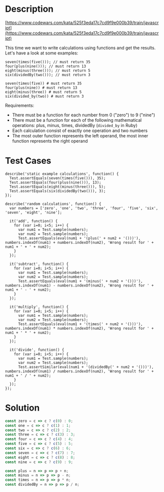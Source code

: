 # Description
[https://www.codewars.com/kata/525f3eda17c7cd9f9e000b39/train/javascript](https://www.codewars.com/kata/525f3eda17c7cd9f9e000b39/train/javascript)

This time we want to write calculations using functions and get the results. Let's have a look at some examples:

    seven(times(five())); // must return 35
    four(plus(nine())); // must return 13
    eight(minus(three())); // must return 5
    six(dividedBy(two())); // must return 3

    seven(times(five)) # must return 35
    four(plus(nine)) # must return 13
    eight(minus(three)) # must return 5
    six(divided_by(two)) # must return 3

Requirements:

*   There must be a function for each number from 0 ("zero") to 9 ("nine")
*   There must be a function for each of the following mathematical operations: plus, minus, times, dividedBy (`divided_by` in Ruby)
*   Each calculation consist of exactly one operation and two numbers
*   The most outer function represents the left operand, the most inner function represents the right operand


# Test Cases
```
describe('static example calculations', function() {
  Test.assertEquals(seven(times(five())), 35);
  Test.assertEquals(four(plus(nine())), 13);
  Test.assertEquals(eight(minus(three())), 5);
  Test.assertEquals(six(dividedBy(two())), 3);
});

describe('random calculations', function() {
  var numbers = ['zero', 'one', 'two', 'three', 'four', 'five', 'six', 'seven', 'eight', 'nine'];

  it('add', function() {
    for (var i=0; i<5; i++) {
      var num1 = Test.sample(numbers);
      var num2 = Test.sample(numbers);
      Test.assertEquals(eval(num1 + '(plus(' + num2 + '()))'), numbers.indexOf(num1) + numbers.indexOf(num2), 'Wrong result for ' + num1 + ' + ' + num2);
    }
  });
  
  it('subtract', function() {
    for (var i=0; i<5; i++) {
      var num1 = Test.sample(numbers);
      var num2 = Test.sample(numbers);
      Test.assertEquals(eval(num1 + '(minus(' + num2 + '()))'), numbers.indexOf(num1) - numbers.indexOf(num2), 'Wrong result for ' + num1 + ' - ' + num2);
    }
  });
  
  it('multiply', function() {
    for (var i=0; i<5; i++) {
      var num1 = Test.sample(numbers);
      var num2 = Test.sample(numbers);
      Test.assertEquals(eval(num1 + '(times(' + num2 + '()))'), numbers.indexOf(num1) * numbers.indexOf(num2), 'Wrong result for ' + num1 + ' * ' + num2);
    }
  });
  
  it('divide', function() {
    for (var i=0; i<5; i++) {
      var num1 = Test.sample(numbers);
      var num2 = Test.sample(numbers);
      Test.assertSimilar(eval(num1 + '(dividedBy(' + num2 + '()))'), numbers.indexOf(num1) / numbers.indexOf(num2), 'Wrong result for ' + num1 + ' / ' + num2);
    }
  });
});
```

# Solution

``` js
const zero = c => c ? c(0) : 0;
const one = c => c ? c(1) : 1;
const two = c => c ? c(2) : 2;
const three = c => c ? c(3) : 3;
const four = c => c ? c(4) : 4;
const five = c => c ? c(5) : 5;
const six = c => c ? c(6) : 6;
const seven = c => c ? c(7) : 7;
const eight = c => c ? c(8) : 8;
const nine = c => c ? c(9) : 9;

const plus = n => p => p + n;
const minus = n => p => p - n;
const times = n => p => p * n;
const dividedBy = n => p => p / n;
```
